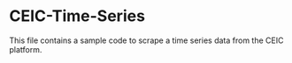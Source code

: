 # CEIC-Time-Series

This file contains a sample code to scrape a time series data from the CEIC platform.
